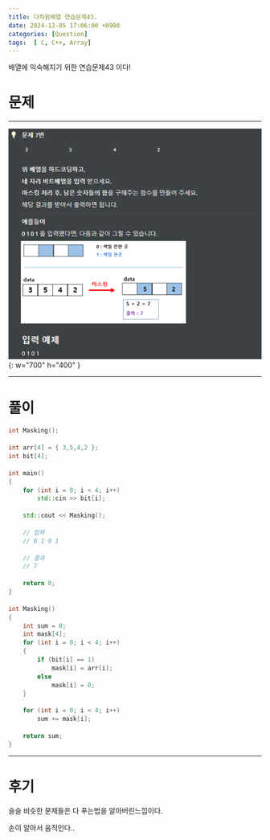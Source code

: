 ```yaml
---
title: 다차원배열 연습문제43.
date: 2024-12-05 17:06:00 +0900
categories: [Question]  
tags:  [ C, C++, Array]
---
```


배열에 익숙해지기 위한 연습문제43 이다!

# 문제   
---------------------------------------
![Desktop View](/assets/img/Array42.png){: w="700" h="400" }

---------------------------------------

# 풀이

```c++
int Masking();

int arr[4] = { 3,5,4,2 };
int bit[4];

int main()
{
    for (int i = 0; i < 4; i++)
        std::cin >> bit[i];
    
    std::cout << Masking();
    
    // 입력
    // 0 1 0 1

    // 결과
    // 7

    return 0;
}

int Masking()
{
    int sum = 0;
    int mask[4];
    for (int i = 0; i < 4; i++)
    {
        if (bit[i] == 1)
            mask[i] = arr[i];
        else
            mask[i] = 0;
    }
    
    for (int i = 0; i < 4; i++)
        sum += mask[i];
    
    return sum;
}
```
---------------------------------------

# 후기

슬슬 비슷한 문제들은 다 푸는법을 알아버린느낌이다.

손이 알아서 움직인다..
